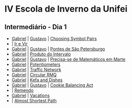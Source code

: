 # IV Escola de Inverno da Unifei

## Intermediário - Dia 1
- [Gabriel](50BGabriel.cpp) | [Gustavo](50BGustavo.cpp) | [Choosing Symbol Pairs](http://codeforces.com/problemset/problem/50/B)
- | [Ir e Vir](https://www.urionlinejudge.com.br/judge/pt/problems/view/1128)
- [Gabriel](1203Gabriel.cpp) | [Gustavo](1203Gustavo.cpp) | [Pontes de São Petersburgo](https://www.urionlinejudge.com.br/judge/pt/problems/view/1203)
- [Gabriel](1301Gabriel.cpp) | [Produto do Intervalo](https://www.urionlinejudge.com.br/judge/pt/problems/view/1301)
- [Gabriel](1804Gabriel.cpp) | [Gustavo](1804Gustavo.cpp) | [Precisa-se de Matemáticos em Marte](https://www.urionlinejudge.com.br/judge/pt/problems/view/1804)
- [Gabriel](12086Gabriel.cpp) | [Potentiometers](https://uva.onlinejudge.org/index.php?option=onlinejudge&page=show_problem&problem=3238)
- [Gabriel](TRAFFICN-Gabriel.cpp) | [Traffic Network](http://www.spoj.com/problems/TRAFFICN/)
- [Gabriel](52CGabriel.cpp) | [Circular RMQ](http://codeforces.com/problemset/problem/52/C)
- [Gabriel](580DGabriel.cpp) | [Kefa and Dishes](http://codeforces.com/problemset/problem/580/D)
- [Gabriel](7312Gabriel.cpp) | [Gustavo](7312Gustavo.cpp) | [Cookie Balancing Act](https://icpcarchive.ecs.baylor.edu/index.php?option=onlinejudge&page=show_problem&problem=5334)
- | [Remendo](https://www.urionlinejudge.com.br/judge/pt/problems/view/1475)
- [Gabriel](698AGabriel.cpp) | [Vacations](http://codeforces.com/problemset/problem/698/A)
- | [Almost Shortest Path](http://www.spoj.com/problems/SAMER08A/)

